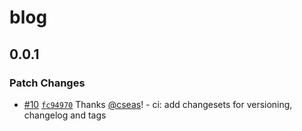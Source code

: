# blog

## 0.0.1

### Patch Changes

- [#10](https://github.com/cseas/blog/pull/10) [`fc94970`](https://github.com/cseas/blog/commit/fc94970df693e10d90084d028f813d478159a70e) Thanks [@cseas](https://github.com/cseas)! - ci: add changesets for versioning, changelog and tags
